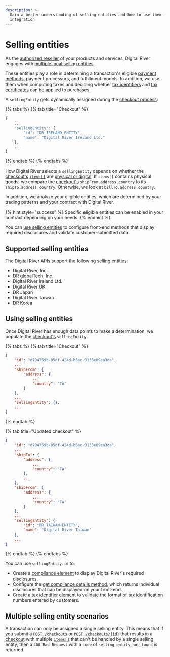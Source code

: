 ```yaml
---
description: >-
  Gain a better understanding of selling entities and how to use them in your
  integration
---
```


# Selling entities

As the [authorized reseller](../../../general-resources/glossary.md#merchant-of-record-seller-of-record-mor-sor) of your products and services, Digital River engages with [multiple local selling entities](selling-entities.md#supported-selling-entities).

These entities play a role in determining a transaction's eligible [payment methods](../../../payments/supported-payment-methods/), payment processors, and fulfillment models. In addition, we use them when computing taxes and deciding whether [tax identifiers](tax-identifiers.md) and [tax certificates](../../../customer-management/setting-tax-related-attributes.md#tax-certificates) can be applied to purchases.

A `sellingEntity` gets dynamically assigned during the [checkout process](./):

{% tabs %}
{% tab title="Checkout" %}
```javascript
{
    ...
    "sellingEntity": {
        "id": "DR_IRELAND-ENTITY",
        "name": "Digital River Ireland Ltd."
    },
    ...
}
```
{% endtab %}
{% endtabs %}

How Digital River selects a `sellingEntity` depends on whether the [checkout's](https://www.digitalriver.com/docs/digital-river-api-reference/#tag/Checkouts) [`items[]`](describing-the-items/) are [physical or digital](../../../product-management/creating-and-updating-skus.md#how-products-are-specified-as-physical-or-digital). If `items[]` contains physical goods, we compare the [checkout's](https://www.digitalriver.com/docs/digital-river-api-reference/#tag/Checkouts) `shipFrom.address.country` to its `shipTo.address.country`. Otherwise, we look at `billTo.address.country`.

In addition, we analyze your eligible entities, which are determined by your trading patterns and your contract with Digital River.

{% hint style="success" %}
Specific eligible entities can be enabled in your contract depending on your needs.
{% endhint %}

You can [use selling entities](selling-entities.md#using-selling-entities) to configure front-end methods that display required disclosures and validate customer-submitted data.

## Supported selling entities

The Digital River APIs support the following selling entities:

* Digital River, Inc.
* DR globalTech, Inc.
* Digital River Ireland Ltd.
* Digital River UK
* DR Japan
* Digital River Taiwan
* DR Korea

## Using selling entities

Once Digital River has enough data points to make a determination, we populate the [checkout's](https://www.digitalriver.com/docs/digital-river-api-reference/#tag/Checkouts) `sellingEntity`.&#x20;

{% tabs %}
{% tab title="Checkout" %}
```json
{
    "id": "d794759b-85df-424d-b6ac-9133e09ea3da",
    ...
    "shipFrom": {
        "address": {
            ...
            "country": "TW"
        }
    },
    ...
    "sellingEntity": {},
    ...
}
```
{% endtab %}

{% tab title="Updated checkout" %}
```json
{
    "id": "d794759b-85df-424d-b6ac-9133e09ea3da",
    ...
    "shipTo": {
        "address": {
            ...
            "country": "TW"
        },
        ...
    },
    "shipFrom": {
        "address": {
            ...
            "country": "TW"
        }
    },
    ...
    "sellingEntity": {
        "id": "DR_TAIWAN-ENTITY",
        "name": "Digital River Taiwan"
    },
    ...
}
```
{% endtab %}
{% endtabs %}

You can use `sellingEntity.id` to:

* Create a [compliance element](../../../developer-resources/reference/elements/compliance-elements.md) to display Digital River's required disclosures.
* Configure the [get compliance details method](../../../payments/payment-integrations-1/digitalriver.js/reference/digitalriver-object.md#digitalriver.compliance.getdetails-businessentitycode-locale), which returns individual disclosures that can be displayed on your front-end.
* Create a [tax identifier element](../../../developer-resources/reference/elements/tax-identifier-element.md) to validate the format of tax identification numbers entered by customers.

## Multiple selling entity scenarios

A transaction can only be assigned a single selling entity. This means that if you submit a [`POST /checkouts`](https://www.digitalriver.com/docs/digital-river-api-reference/#operation/createCheckouts) or [`POST /checkouts/{id}`](https://www.digitalriver.com/docs/digital-river-api-reference/#operation/updateCheckouts) that results in a [checkout](https://www.digitalriver.com/docs/digital-river-api-reference/#tag/Checkouts) with multiple [`items[]`](describing-the-items/) that can't be handled by a single selling entity, then a `400 Bad Request` with a `code` of `selling_entity_not_found` is returned.
